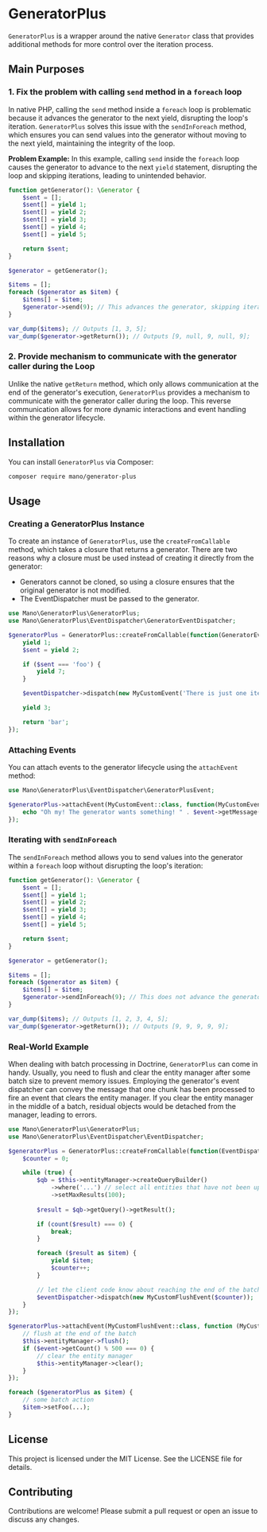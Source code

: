 # GeneratorPlus

`GeneratorPlus` is a wrapper around the native `Generator` class that provides additional methods for more control over the iteration process.

## Main Purposes

### 1. Fix the problem with calling `send` method in a `foreach` loop

In native PHP, calling the `send` method inside a `foreach` loop is problematic because it advances the generator to the next yield, disrupting the loop's iteration. `GeneratorPlus` solves this issue with the `sendInForeach` method, which ensures you can send values into the generator without moving to the next yield, maintaining the integrity of the loop.

**Problem Example:**
In this example, calling `send` inside the `foreach` loop causes the generator to advance to the next `yield` statement, disrupting the loop and skipping iterations, leading to unintended behavior.

```php
function getGenerator(): \Generator {
    $sent = [];
    $sent[] = yield 1;
    $sent[] = yield 2;
    $sent[] = yield 3;
    $sent[] = yield 4;
    $sent[] = yield 5;

    return $sent;
}

$generator = getGenerator();

$items = [];
foreach ($generator as $item) {
    $items[] = $item;
    $generator->send(9); // This advances the generator, skipping iterations
}

var_dump($items); // Outputs [1, 3, 5];
var_dump($generator->getReturn()); // Outputs [9, null, 9, null, 9];
```

### 2. Provide mechanism to communicate with the generator caller during the Loop

Unlike the native `getReturn` method, which only allows communication at the end of the generator's execution, `GeneratorPlus` provides a mechanism to communicate with the generator caller during the loop. This reverse communication allows for more dynamic interactions and event handling within the generator lifecycle.

## Installation

You can install `GeneratorPlus` via Composer:

```bash
composer require mano/generator-plus
```

## Usage

### Creating a GeneratorPlus Instance

To create an instance of `GeneratorPlus`, use the `createFromCallable` method, which takes a closure that returns a generator. There are two reasons why a closure must be used instead of creating it directly from the generator:

- Generators cannot be cloned, so using a closure ensures that the original generator is not modified.
- The EventDispatcher must be passed to the generator.

```php
use Mano\GeneratorPlus\GeneratorPlus;
use Mano\GeneratorPlus\EventDispatcher\GeneratorEventDispatcher;

$generatorPlus = GeneratorPlus::createFromCallable(function(GeneratorEventDispatcher $eventDispatcher) {
    yield 1;
    $sent = yield 2;

    if ($sent === 'foo') {
        yield 7;
    }

    $eventDispatcher->dispatch(new MyCustomEvent('There is just one item left!'));

    yield 3;

    return 'bar';
});
```

### Attaching Events

You can attach events to the generator lifecycle using the `attachEvent` method:

```php
use Mano\GeneratorPlus\EventDispatcher\GeneratorPlusEvent;

$generatorPlus->attachEvent(MyCustomEvent::class, function(MyCustomEvent $event) {
    echo "Oh my! The generator wants something! " . $event->getMessage();
});
```

### Iterating with `sendInForeach`

The `sendInForeach` method allows you to send values into the generator within a `foreach` loop without disrupting the loop's iteration:

```php
function getGenerator(): \Generator {
    $sent = [];
    $sent[] = yield 1;
    $sent[] = yield 2;
    $sent[] = yield 3;
    $sent[] = yield 4;
    $sent[] = yield 5;

    return $sent;
}

$generator = getGenerator();

$items = [];
foreach ($generator as $item) {
    $items[] = $item;
    $generator->sendInForeach(9); // This does not advance the generator
}

var_dump($items); // Outputs [1, 2, 3, 4, 5];
var_dump($generator->getReturn()); // Outputs [9, 9, 9, 9, 9];
```

### Real-World Example

When dealing with batch processing in Doctrine, `GeneratorPlus` can come in handy. Usually, you need to flush and clear the entity manager after some batch size to prevent memory issues. Employing the generator's event dispatcher can convey the message that one chunk has been processed to fire an event that clears the entity manager. If you clear the entity manager in the middle of a batch, residual objects would be detached from the manager, leading to errors.

```php
use Mano\GeneratorPlus\GeneratorPlus;
use Mano\GeneratorPlus\EventDispatcher\EventDispatcher;

$generatorPlus = GeneratorPlus::createFromCallable(function(EventDispatcher $eventDispatcher) {
    $counter = 0;

    while (true) {
        $qb = $this->entityManager->createQueryBuilder()
            ->where('...') // select all entities that have not been updated yet
            ->setMaxResults(100);
        
        $result = $qb->getQuery()->getResult();

        if (count($result) === 0) {
            break;
        }

        foreach ($result as $item) {
            yield $item;
            $counter++;
        }

        // let the client code know about reaching the end of the batch
        $eventDispatcher->dispatch(new MyCustomFlushEvent($counter));
    }
});

$generatorPlus->attachEvent(MyCustomFlushEvent::class, function (MyCustomFlushEvent $event) {
    // flush at the end of the batch
    $this->entityManager->flush();
    if ($event->getCount() % 500 === 0) {
        // clear the entity manager
        $this->entityManager->clear();
    }
});

foreach ($generatorPlus as $item) {
    // some batch action
    $item->setFoo(...);
}
```

## License

This project is licensed under the MIT License. See the LICENSE file for details.

## Contributing

Contributions are welcome! Please submit a pull request or open an issue to discuss any changes.